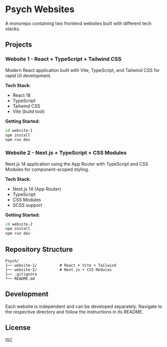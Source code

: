 # Psych Websites

A monorepo containing two frontend websites built with different tech stacks.

## Projects

### Website 1 - React + TypeScript + Tailwind CSS
Modern React application built with Vite, TypeScript, and Tailwind CSS for rapid UI development.

**Tech Stack:**
- React 18
- TypeScript
- Tailwind CSS
- Vite (build tool)

**Getting Started:**
```bash
cd website-1
npm install
npm run dev
```

### Website 2 - Next.js + TypeScript + CSS Modules
Next.js 14 application using the App Router with TypeScript and CSS Modules for component-scoped styling.

**Tech Stack:**
- Next.js 14 (App Router)
- TypeScript
- CSS Modules
- SCSS support

**Getting Started:**
```bash
cd website-2
npm install
npm run dev
```

## Repository Structure

```
Psych/
├── website-1/          # React + Vite + Tailwind
├── website-2/          # Next.js + CSS Modules
├── .gitignore
└── README.md
```

## Development

Each website is independent and can be developed separately. Navigate to the respective directory and follow the instructions in its README.

## License

ISC
